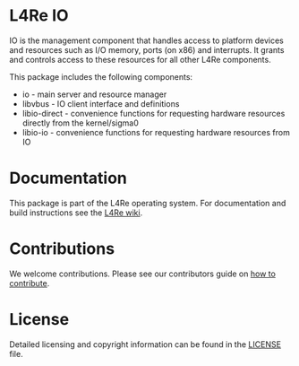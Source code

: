 # L4Re IO

IO is the management component that handles access to platform devices and
resources such as I/O memory, ports (on x86) and interrupts. It grants and
controls access to these resources for all other L4Re components.

This package includes the following components:

* io - main server and resource manager
* libvbus - IO client interface and definitions
* libio-direct - convenience functions for requesting hardware resources
                 directly from the kernel/sigma0
* libio-io - convenience functions for requesting hardware resources from IO

# Documentation

This package is part of the L4Re operating system. For documentation and
build instructions see the
[L4Re wiki](https://kernkonzept.com/L4Re/guides/l4re).

# Contributions

We welcome contributions. Please see our contributors guide on
[how to contribute](https://kernkonzept.com/L4Re/contributing/l4re).

# License

Detailed licensing and copyright information can be found in
the [LICENSE](LICENSE.spdx) file.
